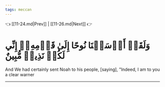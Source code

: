 ```yaml
---
tags: meccan
---
```


👈 [[11-24.md|Prev]] | [[11-26.md|Next]] 👉

# وَلَقَدۡ أَرۡسَلۡنَا نُوحًا إِلَىٰ قَوۡمِهِۦٓ إِنِّي لَكُمۡ نَذِيرٞ مُّبِينٌ

And We had certainly sent Noah to his people, [saying], "Indeed, I am to you a clear warner

---

